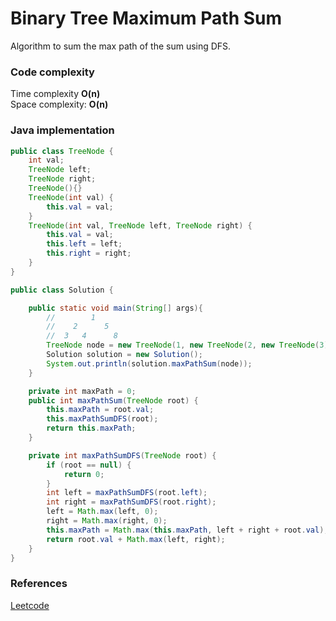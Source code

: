 # Binary Tree Maximum Path Sum

Algorithm to sum the max path of the sum using DFS.

### Code complexity
Time complexity **O(n)** \
Space complexity: **O(n)**

### Java implementation

``` Java
public class TreeNode {
    int val;
    TreeNode left;
    TreeNode right;
    TreeNode(){}
    TreeNode(int val) {
        this.val = val;
    }
    TreeNode(int val, TreeNode left, TreeNode right) {
        this.val = val;
        this.left = left;
        this.right = right;
    }
}

```

``` Java
public class Solution {

    public static void main(String[] args){
        //        1
        //    2      5
        //  3   4      8
        TreeNode node = new TreeNode(1, new TreeNode(2, new TreeNode(3), new TreeNode(4)), new TreeNode(5, null, new TreeNode(8)));
        Solution solution = new Solution();
        System.out.println(solution.maxPathSum(node));
    }

    private int maxPath = 0;
    public int maxPathSum(TreeNode root) {
        this.maxPath = root.val;
        this.maxPathSumDFS(root);
        return this.maxPath;
    }

    private int maxPathSumDFS(TreeNode root) {
        if (root == null) {
            return 0;
        }
        int left = maxPathSumDFS(root.left);
        int right = maxPathSumDFS(root.right);
        left = Math.max(left, 0);
        right = Math.max(right, 0);
        this.maxPath = Math.max(this.maxPath, left + right + root.val);
        return root.val + Math.max(left, right);
    }
}
```

### References
[Leetcode](https://leetcode.com/problems/binary-tree-maximum-path-sum/)
